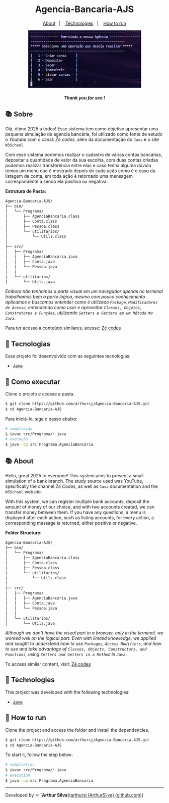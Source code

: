 <h1 align="center"> 
    Agencia-Bancaria-AJS
</h1>
<p align="center">
  <a href="#-About">About</a>&nbsp;&nbsp;&nbsp;|&nbsp;&nbsp;&nbsp;
  <a href="#-Technologies">Technologies</a>&nbsp;&nbsp;&nbsp;|&nbsp;&nbsp;&nbsp;
  <a href="#-How to run">How to run</a>
</p>
<p align="center">
    <img src="./img/agencia-bancaria.png">
</p>

<h5 style="text-align: center"> Thank you for see !</h5>


## 📚 Sobre

Olá, ótimo 2025 a todos! Esse sistema tem como objetivo apresentar uma pequena simulação de agencia bancária, foi utilizado como fonte de estudo o _Youtube_
com o canal: _Zé codes_, além da documentação do `Java` e o site `W3School`.

Com esse sistema podemos realizar o cadastro de várias contas bancárias, depositar a quantidade de valor da sua escolha, com duas contas criadas podemos realizar transferência entre elas e caso tenha alguma dúvida temos um menu que é mostrado depois de cada ação como é o caso da listagem de conta, em toda ação é retornado uma mensagem correspondente a sendo ela positiva ou
negativa.

**Estrutura de Pasta:**

```
Agencia-Bancaria-AJS/
├── bin/
│   └── Programa/
│       ├── AgenciaBancaria.class
│       ├── Conta.class
│       ├── Pessoa.class
│       └── utilitarios/
│           └── Utils.class
│
├── src/
│   ├── Programa/
│   │   ├── AgenciaBancaria.java
│   │   ├── Conta.java
│   │   └── Pessoa.java
│   │
│   └── utilitarios/
│       └── Utils.java
```

_Embora não tenhamos a parte visual em um navegador apenas no terminal trabalhamos bem a parte lógica, mesmo com pouco conhecimento aplicamos e buscamos entender como é utilizado `Package`, `Modificadores de Acesso`, entendendo como usar e aproveitar `Classes, Objetos, Construtores e Funções`, utilizando `Setters e Getters em um Método` no `Java`_.


Para ter acesso a conteúdo similares, acesse: [Zé codes](https://www.youtube.com/@zecodes6628)

## 🧪 Tecnologias

Esse projeto foi desenvolvido com as seguintes tecnologias:

- [Java](https://docs.oracle.com/en/java/index.html)
## 🚀 Como executar

Clone o projeto e acesse a pasta.

```bash
$ git clone https://github.com/arthursj/Agencia-Bancaria-AJS.git
$ cd Agencia-Bancaria-AJS
```

Para iniciá-lo, siga o passo abaixo:
```bash
# compilação
$ javac src/Programa/*.java
# execução
$ java -cp src Programa.AgenciaBancaria
```

## 📚 About

Hello, great 2025 to everyone! This system aims to present a small simulation of a bank branch. The study source used was YouTube, specifically the channel _Zé Codes_, as well as `Java` documentation and the `W3School` website.

With this system, we can register multiple bank accounts, deposit the amount of money of our choice, and with two accounts created, we can transfer money between them. If you have any questions, a menu is displayed after each action, such as listing accounts, for every action, a corresponding message is returned, either positive or negative.

**Folder Structure:**

```
Agencia-Bancaria-AJS/
├── bin/
│   └── Programa/
│       ├── AgenciaBancaria.class
│       ├── Conta.class
│       ├── Pessoa.class
│       └── utilitarios/
│           └── Utils.class
│
├── src/
│   ├── Programa/
│   │   ├── AgenciaBancaria.java
│   │   ├── Conta.java
│   │   └── Pessoa.java
│   │
│   └── utilitarios/
│       └── Utils.java
```


_Although we don't have the visual part in a browser, only in the terminal, we worked well on the logical part. Even with limited knowledge, we applied and sought to understand how to use `Packages`, `Access Modifiers`, and how to use and take advantage of `Classes, Objects, Constructors, and Functions`, using `Setters and Getters in a Method` in `Java`_.

To access similar content, visit: [Zé codes](https://www.youtube.com/@zecodes6628)

## 🧪 Technologies

This project was developed with the following technologies:

- [Java](https://docs.oracle.com/en/java/index.html)

## 🚀 How to run

Clone the project and access the folder and install the dependencies.

```bash
$ git clone https://github.com/arthursj/Agencia-Bancaria-AJS.git
$ cd Agencia-Bancaria-AJS
```

To start it, follow the step below:
```bash
# compilation
$ javac src/Programa/*.java
# execution
$ java -cp src Programa.AgenciaBancaria
```
--------------

Developed by :atom_symbol: [**Arthur Silva**]([arthursj (ArthurSilva) (github.com)](https://github.com/arthursj))
